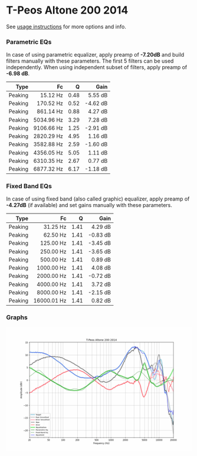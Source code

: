 # T-Peos Altone 200 2014
See [usage instructions](https://github.com/jaakkopasanen/AutoEq#usage) for more options and info.

### Parametric EQs
In case of using parametric equalizer, apply preamp of **-7.20dB** and build filters manually
with these parameters. The first 5 filters can be used independently.
When using independent subset of filters, apply preamp of **-6.98 dB**.

| Type    | Fc         |    Q | Gain     |
|--------:|-----------:|-----:|---------:|
| Peaking | 15.12 Hz   | 0.48 | 5.55 dB  |
| Peaking | 170.52 Hz  | 0.52 | -4.62 dB |
| Peaking | 861.14 Hz  | 0.88 | 4.27 dB  |
| Peaking | 5034.96 Hz | 3.29 | 7.28 dB  |
| Peaking | 9106.66 Hz | 1.25 | -2.91 dB |
| Peaking | 2820.29 Hz | 4.95 | 1.16 dB  |
| Peaking | 3582.88 Hz | 2.59 | -1.60 dB |
| Peaking | 4356.05 Hz | 5.05 | 1.11 dB  |
| Peaking | 6310.35 Hz | 2.67 | 0.77 dB  |
| Peaking | 6877.32 Hz | 6.17 | -1.18 dB |

### Fixed Band EQs
In case of using fixed band (also called graphic) equalizer, apply preamp of **-4.27dB**
(if available) and set gains manually with these parameters.

| Type    | Fc          |    Q | Gain     |
|--------:|------------:|-----:|---------:|
| Peaking | 31.25 Hz    | 1.41 | 4.29 dB  |
| Peaking | 62.50 Hz    | 1.41 | -0.83 dB |
| Peaking | 125.00 Hz   | 1.41 | -3.45 dB |
| Peaking | 250.00 Hz   | 1.41 | -3.65 dB |
| Peaking | 500.00 Hz   | 1.41 | 0.89 dB  |
| Peaking | 1000.00 Hz  | 1.41 | 4.08 dB  |
| Peaking | 2000.00 Hz  | 1.41 | -0.72 dB |
| Peaking | 4000.00 Hz  | 1.41 | 3.72 dB  |
| Peaking | 8000.00 Hz  | 1.41 | -2.15 dB |
| Peaking | 16000.01 Hz | 1.41 | 0.82 dB  |

### Graphs
![](./T-Peos%20Altone%20200%202014.png)